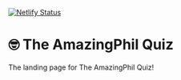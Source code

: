 [![Netlify Status](https://api.netlify.com/api/v1/badges/d64c7bac-7575-46d4-82ce-6bcb848c78b3/deploy-status)](https://app.netlify.com/sites/amazingphilquiz/deploys)

# 🤓 The AmazingPhil Quiz

The landing page for The AmazingPhil Quiz!
